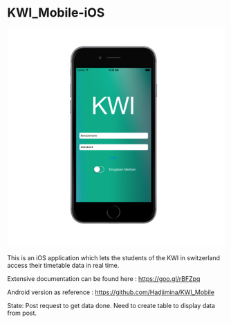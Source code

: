 KWI_Mobile-iOS
==============
![alt tag](https://raw.githubusercontent.com/Hadjimina/KWI_Mobile_iOS/master/iOS%20Simulator%20Screen%20Shot%2002%20Jan%202015%2010.58.17_iphone6_spacegrey_portrait.png)

This is an iOS application which lets the students of the KWI in switzerland access their timetable data in real time.

Extensive documentation can be found here : https://goo.gl/rBFZpq

Android version as reference : https://github.com/Hadjimina/KWI_Mobile

State:
Post request to get data done.
Need to create table to display data from post.
